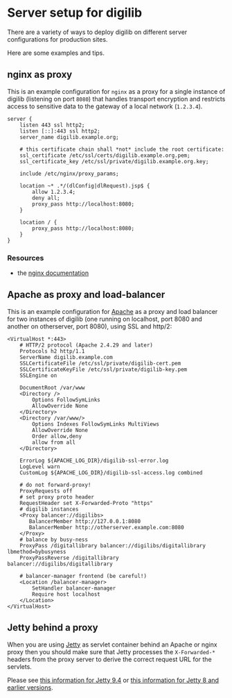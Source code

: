# Server setup for digilib

There are a variety of ways to deploy digilib on different server configurations for production sites. 

Here are some examples and tips.

## nginx as proxy

This is an example configuration for `nginx` as a proxy for a single instance
of digilib (listening on port `8080`) that handles transport encryption and
restricts access to sensitive data to the gateway of a local network
(`1.2.3.4`).

```nginx
server {
    listen 443 ssl http2;
    listen [::]:443 ssl http2;
    server_name digilib.example.org;

    # this certificate chain shall *not* include the root certificate:
    ssl_certificate /etc/ssl/certs/digilib.example.org.pem;
    ssl_certificate_key /etc/ssl/private/digilib.example.org.key;

    include /etc/nginx/proxy_params;

    location ~* .*/(dlConfig|dlRequest).jsp$ {
        allow 1.2.3.4;
        deny all;
        proxy_pass http://localhost:8080;
    }

    location / {
        proxy_pass http://localhost:8080;
    }
}
```

### Resources

- the [nginx documentation](nginx.org/en/docs/)

## Apache as proxy and load-balancer

This is an example configuration for [Apache](https://httpd.apache.org/) as a proxy and load balancer for two instances of 
digilib (one running on localhost, port 8080 and another on otherserver, port 8080), using SSL and http/2:

```
<VirtualHost *:443>
    # HTTP/2 protocol (Apache 2.4.29 and later)
    Protocols h2 http/1.1
    ServerName digilib.example.com
    SSLCertificateFile /etc/ssl/private/digilib-cert.pem
    SSLCertificateKeyFile /etc/ssl/private/digilib-key.pem
    SSLEngine on

    DocumentRoot /var/www
    <Directory />
        Options FollowSymLinks
        AllowOverride None
    </Directory>
    <Directory /var/www/>
        Options Indexes FollowSymLinks MultiViews
        AllowOverride None
        Order allow,deny
        allow from all
    </Directory>

    ErrorLog ${APACHE_LOG_DIR}/digilib-ssl-error.log
    LogLevel warn
    CustomLog ${APACHE_LOG_DIR}/digilib-ssl-access.log combined

    # do not forward-proxy!
    ProxyRequests off
    # set proxy proto header
    RequestHeader set X-Forwarded-Proto "https"
    # digilib instances 
    <Proxy balancer://digilibs>
       BalancerMember http://127.0.0.1:8080
       BalancerMember http://otherserver.example.com:8080
    </Proxy>
    # balance by busy-ness
    ProxyPass /digitallibrary balancer://digilibs/digitallibrary lbmethod=bybusyness
    ProxyPassReverse /digitallibrary balancer://digilibs/digitallibrary

    # balancer-manager frontend (be careful!)
    <Location /balancer-manager>
        SetHandler balancer-manager
        Require host localhost
    </Location>
</VirtualHost>
```

## Jetty behind a proxy

When you are using [Jetty](https://www.eclipse.org/jetty/) as servlet container behind an Apache or nginx proxy
then you should make sure that Jetty processes the `X-Forwarded-*` headers from the proxy server to derive the 
correct request URL for the servlets.

Please see [this information for Jetty 9.4](http://www.eclipse.org/jetty/documentation/9.4.x/configuring-connectors.html#_proxy_load_balancer_connection_configuration) or [this information for Jetty 8 and earlier versions](https://wiki.eclipse.org/Jetty/Tutorial/Apache#Configuring_mod_proxy_http).
